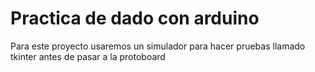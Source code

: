 # Practica de dado con arduino

Para este proyecto usaremos un simulador para hacer pruebas llamado tkinter antes de pasar a la protoboard

